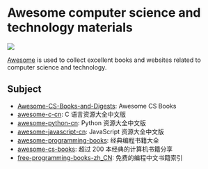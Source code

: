 # Awesome computer science and technology materials

![](https://user-images.githubusercontent.com/5803001/37886888-d361e980-30f0-11e8-913b-6fbfce98ab77.jpeg)

[Awesome](https://parg.co/bCgo) is used to collect excellent books and websites related to computer science and technology.

## Subject

- [Awesome-CS-Books-and-Digests](https://github.com/wx-chevalier/Awesome-CS-Books-and-Digests): Awesome CS Books
- [awesome-c-cn](https://github.com/jobbole/awesome-c-cn): C 语言资源大全中文版
- [awesome-python-cn](https://github.com/jobbole/awesome-python-cn): Python 资源大全中文版
- [awesome-javascript-cn](https://github.com/jobbole/awesome-javascript-cn): JavaScript 资源大全中文版
- [awesome-programming-books](https://github.com/jobbole/awesome-programming-books): 经典编程书籍大全
- [awesome-cs-books](https://github.com/imarvinle/awesome-cs-books): 超过 200 本经典的计算机书籍分享
- [free-programming-books-zh_CN](https://github.com/justjavac/free-programming-books-zh_CN): 免费的编程中文书籍索引
